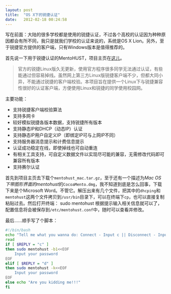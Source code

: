 ```yaml
---
layout: post
title:  "OS X下的锐捷认证"
date:   2012-02-18 00:24:58
---
```


写在前面：大陆的很多学校都是使用的锐捷认证，不过各个高校的认证因为种种原因都会有所不同，我只是就我们学校的认证来说的，系统是OS X Lion。另外，至于锐捷官方提供的客户端，只有Windows版本是值得推荐的。

首先说一下用于锐捷认证的MentoHUST，项目主页在[这儿](http://code.google.com/p/mentohust/)。

> 官方的锐捷Linux版久无更新，使用官方程序很多同学无法通过认证，有些能通过但容易掉线。虽然网上第三方Linux版锐捷客户端不少，但都大同小异，不能通过锐捷的客户端校验。本项目旨在提供一个Linux下与锐捷兼容性很好的认证客户端，方便使用Linux和锐捷的同学使用校园网。

主要功能：

* 支持锐捷客户端校验算法
* 支持多网卡 
* 较好模拟锐捷各版本数据，支持锐捷所有版本 
* 支持静态IP和DHCP（动态IP）认证 
* 支持静态IP用户自定义IP（即绑定IP可与上网IP不同） 
* 支持服务器消息提示和计费信息提示 
* 认证成功稳定在线，即使掉线也可自动重连 
* 有相关工具支持，可自定义数据文件以实现尽可能的兼容，无需修改代码即可兼容所有版本 
* 支持赛尔认证

首先到项目主页去下载个`mentohust_mac.tar.gz`，至于还有一个描述为*Mac OS下带图形界面的mentohust*的`CocoaMento.dmg`，我不知道到底是怎么回事，下载下来是个Microsoft Word。不管它。解压出来有几个文件，把其中的`dhcping`和`mentohust`这两个文件拷贝到`/usr/bin`目录下，可以在终端下`cp`，也可以直接复制粘贴过去。然后打开终端：
	sudo mentohust
根据提示输入相关信息就可以了，配置信息将会被保存到`/etc/mentohust.conf`中，随时可以查看并修改。

最后……顺手写了个脚本：

```sh
#!/bin/bash
echo "Tell me what you wanna do: Connect - Input c || Disconnect - Input d"
read
if [ $REPLY = "c" ]
then sudo mentohust -b1<<EOF
	Input your password
EOF
elif [ $REPLY = "d" ]
then sudo mentohust -k<<EOF
	Input your password
EOF
else echo "Are you kidding me!!!"
fi
```
